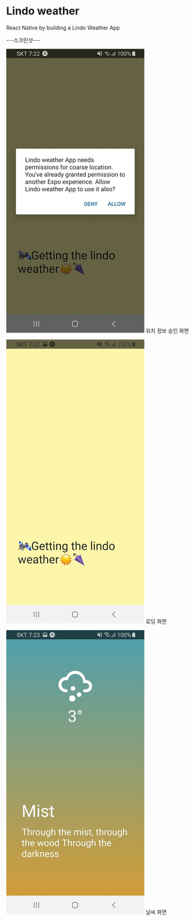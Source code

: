 # Lindo weather

React Native by building a Lindo Weather App

---스크린샷---

![permission-location](./images/permission-location.jpg)
위치 정보 승인 화면


![loadinginging](./images/loadinginging.jpg)
로딩 화면


![weatherinfo](./images/weatherinfo.jpg)
날씨 화면
